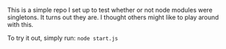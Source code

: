 This is a simple repo I set up to test whether or not node modules were
singletons. It turns out they are. I thought others might like to play around
with this.

To try it out, simply run: `node start.js`
